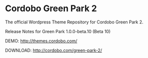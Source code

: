 Cordobo Green Park 2
============

The official Wordpress Theme Repository for Cordobo Green Park 2.

Release Notes for Green Park 1.0.0-beta.10 (Beta 10)


DEMO: http://themes.cordobo.com/

DOWNLOAD: http://cordobo.com/green-park-2/

